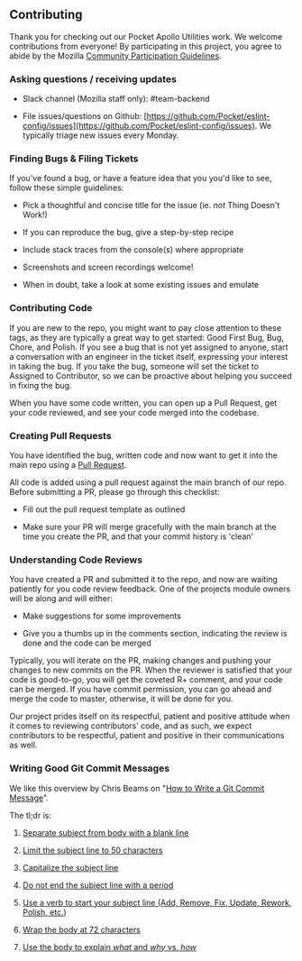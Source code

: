 ## Contributing

Thank you for checking out our Pocket Apollo Utilities work. We welcome contributions from everyone! By participating in this project, you agree to abide by the Mozilla [Community Participation Guidelines](https://www.mozilla.org/about/governance/policies/participation/).

### Asking questions / receiving updates

* Slack channel (Mozilla staff only): #team-backend

* File issues/questions on Github: [https://github.com/Pocket/eslint-config/issues](https://github.com/Pocket/eslint-config/issues). We typically triage new issues every Monday.

### Finding Bugs & Filing Tickets

If you've found a bug, or have a feature idea that you you'd like to see, follow these simple guidelines:

* Pick a thoughtful and concise title for the issue (ie. *not* Thing Doesn't Work!)

* If you can reproduce the bug, give a step-by-step recipe

* Include stack traces from the console(s) where appropriate

* Screenshots and screen recordings welcome!

* When in doubt, take a look at some existing issues and emulate

### Contributing Code

If you are new to the repo, you might want to pay close attention to these tags, as they are typically a great way to get started: Good First Bug, Bug, Chore, and Polish. If you see a bug that is not yet assigned to anyone, start a conversation with an engineer in the ticket itself, expressing your interest in taking the bug. If you take the bug, someone will set the ticket to Assigned to Contributor, so we can be proactive about helping you succeed in fixing the bug.

When you have some code written, you can open up a Pull Request, get your code reviewed, and see your code merged into the codebase.

### Creating Pull Requests

You have identified the bug, written code and now want to get it into the main repo using a [Pull Request](https://help.github.com/articles/about-pull-requests/).

All code is added using a pull request against the main branch of our repo. Before submitting a PR, please go through this checklist:

* Fill out the pull request template as outlined

* Make sure your PR will merge gracefully with the main branch at the time you create the PR, and that your commit history is 'clean'

### Understanding Code Reviews

You have created a PR and submitted it to the repo, and now are waiting patiently for you code review feedback. One of the projects module owners will be along and will either:

* Make suggestions for some improvements

* Give you a thumbs up in the comments section, indicating the review is done and the code can be merged

Typically, you will iterate on the PR, making changes and pushing your changes to new commits on the PR. When the reviewer is satisfied that your code is good-to-go, you will get the coveted R+ comment, and your code can be merged. If you have commit permission, you can go ahead and merge the code to master, otherwise, it will be done for you.

Our project prides itself on its respectful, patient and positive attitude when it comes to reviewing contributors' code, and as such, we expect contributors to be respectful, patient and positive in their communications as well.

### Writing Good Git Commit Messages

We like this overview by Chris Beams on "[How to Write a Git Commit Message](https://chris.beams.io/posts/git-commit/)".

The tl;dr is:

1. [Separate subject from body with a blank line](https://chris.beams.io/posts/git-commit/#separate)

2. [Limit the subject line to 50 characters](https://chris.beams.io/posts/git-commit/#limit-50)

3. [Capitalize the subject line](https://chris.beams.io/posts/git-commit/#capitalize)

4. [Do not end the subject line with a period](https://chris.beams.io/posts/git-commit/#end)

5. [Use a verb to start your subject line (Add, Remove, Fix, Update, Rework, Polish, etc.)](https://chris.beams.io/posts/git-commit/#imperative)

6. [Wrap the body at 72 characters](https://chris.beams.io/posts/git-commit/#wrap-72)

7. [Use the body to explain *what* and *why* vs. *how*](https://chris.beams.io/posts/git-commit/#why-not-how)

